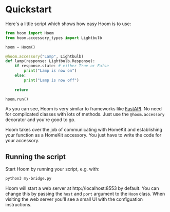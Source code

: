# Quickstart

Here's a little script which shows how easy Hoom is to use:

```python
from hoom import Hoom
from hoom.accessory_types import Lightbulb

hoom = Hoom()

@hoom.accessory("Lamp", Lightbulb)
def lamp(response: Lightbulb.Response):
    if response.state: # either True or False
        print("Lamp is now on")
    else:
        print("Lamp is now off")
        
    return

hoom.run()
```

As you can see, Hoom is very similar to frameworks like [FastAPI](https://github.com/tiangolo/fastapi). No need for complicated classes with lots of methods. Just use the `@hoom.accessory` decorator and you're good to go.

Hoom takes over the job of communicating with HomeKit and establishing your function as a HomeKit accessory. You just have to write the code for your accessory.


## Running the script

Start Hoom by running your script, e.g. with:

```bash
python3 my-bridge.py
```

Hoom will start a web server at http://localhost:8553 by default. You can change this by passing the `host` and `port` argument to the `Hoom` class. When visiting the web server you'll see a small UI with the configuation instructions.